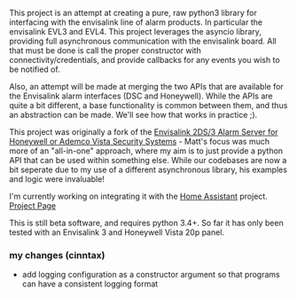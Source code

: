 This project is an attempt at creating a pure, raw python3 library for interfacing with the envisalink line of alarm products.  In particular the envisalink EVL3 and EVL4.  This project leverages the asyncio library, providing full asynchronous communication with the envisalink board.  All that must be done is call the proper constructor with connectivity/credentials, and provide callbacks for any events you wish to be notified of. 

Also, an attempt will be made at merging the two APIs that are available for the Envisalink alarm interfaces (DSC and Honeywell).  While the APIs are quite a bit different, a base functionality is common between them, and thus an abstraction can be made. We'll see how that works in practice ;).

This project was originally a fork of the [Envisalink 2DS/3 Alarm Server for Honeywell or Ademco Vista Security Systems](https://github.com/MattTW/HoneyAlarmServer) - Matt's focus was much more of an "all-in-one" approach, where my aim is to just provide a python API that can be used within something else. While our codebases are now a bit seperate due to my use of a different asynchronous library, his examples and logic were invaluable!

I'm currently working on integrating it with the [Home Assistant](https://home-assistant.io) project. [Project Page](https://github.com/home-assistant/home-assistant)

This is still beta software, and requires python 3.4+.  So far it has only been tested with an Envisalink 3 and Honeywell Vista 20p panel.

### my changes (cinntax)
- add logging configuration as a constructor argument so that programs can have a consistent logging format
